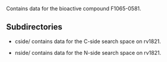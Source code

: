 Contains data for the bioactive compound F1065-0581.

## Subdirectories

- cside/ contains data for the C-side search space on rv1821.

- nside/ contains data for the N-side search space on rv1821.

